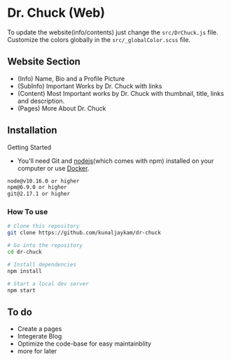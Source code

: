 
# Dr. Chuck (Web)

To update the website(info/contents) just change the `src/DrChuck.js` file. Customize the colors globally in the `src/_globalColor.scss` file. 


## Website Section

- (Info) Name, Bio and a Profile Picture
- (SubInfo) Important Works by Dr. Chuck with links
- (Content) Most Important works by Dr. Chuck with thumbnail, title, links and description.
- (Pages) More About Dr. Chuck

   

## Installation

Getting Started

- You'll need Git and [nodejs](https://nodejs.org/en/)(which comes with npm) installed on your computer or use [Docker](https://www.docker.com/).

```bash
node@v10.16.0 or higher
npm@6.9.0 or higher
git@2.17.1 or higher
```


### How To use
```bash
# Clone this repository
git clone https://github.com/kunaljaykam/dr-chuck

# Go into the repository
cd dr-chuck

# Install dependencies
npm install

# Start a local dev server
npm start
```


    
## To do

- Create a pages
- Integerate Blog
- Optimize the code-base for easy maintainblity
- more for later
